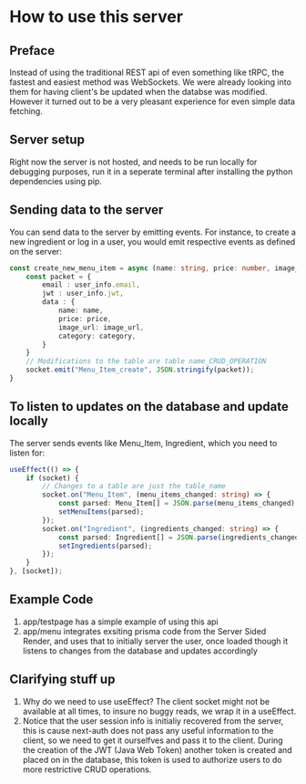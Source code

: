 # How to use this server

## Preface
Instead of using the traditional REST api of even something like tRPC, 
the fastest and easiest method was WebSockets. We were already looking
into them for having client's be updated when the databse was modified.
However it turned out to be a very pleasant experience for even simple
data fetching.

## Server setup
Right now the server is not hosted, and needs to be run locally for
debugging purposes, run it in a seperate terminal after installing the
python dependencies using pip.


## Sending data to the server
You can send data to the server by emitting events. For instance, to 
create a new ingredient or log in a user, you would emit respective 
events as defined on the server:
```ts
const create_new_menu_item = async (name: string, price: number, image_url: string, category: string) => {
    const packet = {
        email : user_info.email,
        jwt : user_info.jwt,
        data : {
            name: name,
            price: price,
            image_url: image_url,
            category: category,
        }
    }
    // Modifications to the table are table name_CRUD_OPERATION
    socket.emit("Menu_Item_create", JSON.stringify(packet));
}
```

## To listen to updates on the database and update locally
The server sends events like Menu_Item, Ingredient, which you 
need to listen for:

```ts
useEffect(() => {
    if (socket) {
        // Changes to a table are just the table_name
        socket.on("Menu_Item", (menu_items_changed: string) => {
            const parsed: Menu_Item[] = JSON.parse(menu_items_changed);
            setMenuItems(parsed);
        });
        socket.on("Ingredient", (ingredients_changed: string) => {
            const parsed: Ingredient[] = JSON.parse(ingredients_changed);
            setIngredients(parsed);
        });
    }
}, [socket]);
```

## Example Code
1. app/testpage has a simple example of using this api
2. app/menu integrates exsiting prisma code from the Server Sided Render, and uses that
    to initially server the user, once loaded though it listens to changes from the database
    and updates accordingly


## Clarifying stuff up

1. Why do we need to use useEffect?
    The client socket might not be available at all times,
    to insure no buggy reads, we wrap it in a useEffect.
2. Notice that the user session info is initialiy recovered
    from the server, this is cause next-auth does not pass
    any useful information to the client, so we need to get
    it ourselfves and pass it to the client. During the creation
    of the JWT (Java Web Token) another token is created and placed
    on in the database, this token is used to authorize users to do
    more restrictive CRUD operations.